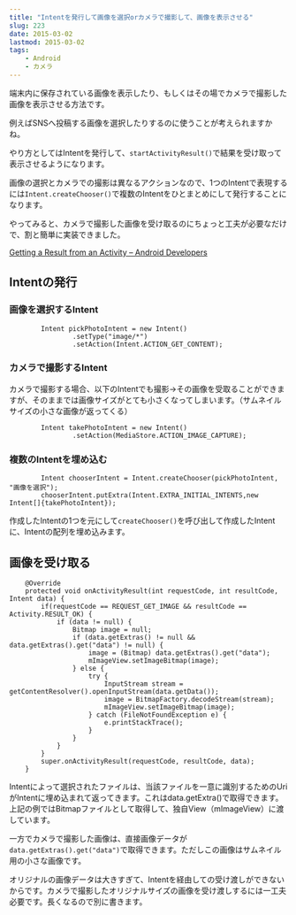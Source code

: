 ```yaml
---
title: "Intentを発行して画像を選択orカメラで撮影して、画像を表示させる"
slug: 223
date: 2015-03-02
lastmod: 2015-03-02
tags:
    - Android
    - カメラ
---
```


端末内に保存されている画像を表示したり、もしくはその場でカメラで撮影した画像を表示させる方法です。

例えばSNSへ投稿する画像を選択したりするのに使うことが考えられますかね。

やり方としてはIntentを発行して、`startActivityResult()`で結果を受け取って表示させるようになります。

画像の選択とカメラでの撮影は異なるアクションなので、1つのIntentで表現するには`Intent.createChooser()`で複数のIntentをひとまとめにして発行することになります。

やってみると、カメラで撮影した画像を受け取るのにちょっと工夫が必要なだけで、割と簡単に実装できました。

<a href="http://developer.android.com/training/basics/intents/result.html">Getting a Result from an Activity &#8211; Android Developers</a>


## Intentの発行



### 画像を選択するIntent



```
        Intent pickPhotoIntent = new Intent()
                .setType("image/*")
                .setAction(Intent.ACTION_GET_CONTENT);
```


### カメラで撮影するIntent


カメラで撮影する場合、以下のIntentでも撮影→その画像を受取ることができますが、そのままでは画像サイズがとても小さくなってしまいます。（サムネイルサイズの小さな画像が返ってくる）


```
        Intent takePhotoIntent = new Intent()
                .setAction(MediaStore.ACTION_IMAGE_CAPTURE);
```


### 複数のIntentを埋め込む



```
        Intent chooserIntent = Intent.createChooser(pickPhotoIntent, "画像を選択");
        chooserIntent.putExtra(Intent.EXTRA_INITIAL_INTENTS,new Intent[]{takePhotoIntent});
```

作成したIntentの1つを元にして`createChooser()`を呼び出して作成したIntentに、Intentの配列を埋め込みます。


## 画像を受け取る



```
    @Override
    protected void onActivityResult(int requestCode, int resultCode, Intent data) {
        if(requestCode == REQUEST_GET_IMAGE && resultCode == Activity.RESULT_OK) {
            if (data != null) {
                Bitmap image = null;
                if (data.getExtras() != null && data.getExtras().get("data") != null) {
                    image = (Bitmap) data.getExtras().get("data");
                    mImageView.setImageBitmap(image);
                } else {
                    try {
                        InputStream stream = getContentResolver().openInputStream(data.getData());
                        image = BitmapFactory.decodeStream(stream);
                        mImageView.setImageBitmap(image);
                    } catch (FileNotFoundException e) {
                        e.printStackTrace();
                    }
                }
            }
        }
        super.onActivityResult(requestCode, resultCode, data);
    }
```

Intentによって選択されたファイルは、当該ファイルを一意に識別するためのUriがIntentに埋め込まれて返ってきます。これはdata.getExtra()で取得できます。上記の例ではBitmapファイルとして取得して、独自View（mImageView）に渡しています。

一方でカメラで撮影した画像は、直接画像データが`data.getExtras().get("data")`で取得できます。ただしこの画像はサムネイル用の小さな画像です。

オリジナルの画像データは大きすぎて、Intentを経由しての受け渡しができないからです。カメラで撮影したオリジナルサイズの画像を受け渡しするには一工夫必要です。長くなるので別に書きます。


  